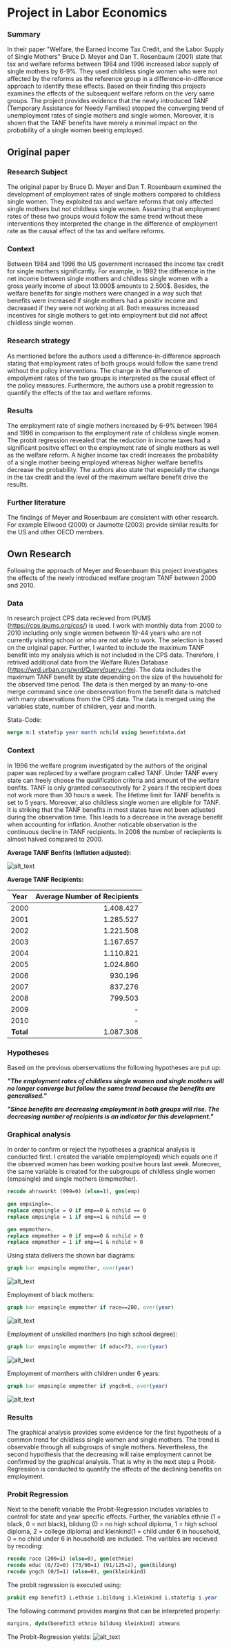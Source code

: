 # Project in Labor Economics

### Summary
In their paper "Welfare, the Earned Income Tax Credit, and the Labor Supply of Single Mothers" Bruce D. Meyer and Dan T. Rosenbaum (2001) state that tax and welfare reforms between 1984 and 1996 increased labor supply of single mothers by 6-9%. They used childless single women who were not affected by the reforms as the reference group in a difference-in-difference approach to identify these effects. Based on their finding this projects examines the effects of the subsequent welfare reform on the very same groups. The project provides evidence that the newly introduced TANF (Temporary Assistance for Needy Families) stopped the converging trend of unemployment rates of single mothers and single women. Moreover, it is shown that the TANF benefits have merely a minimal impact on the probability of a single women beeing employed.

## Original paper
### Research Subject
The original paper by Bruce D. Meyer and Dan T. Rosenbaum examined the development of employment rates of single mothers compared to childless single women. They exploited tax and welfare reforms that only affected single mothers but not childless single women. Assuming that employment rates of these two groups would follow the same trend without these interventions they interpreted the change in the difference of employment rate as the causal effect of the tax and welfare reforms.
### Context
Between 1984 and 1996 the US government increased the income tax credit for single mothers significantly. For example, in 1992 the difference in the net income between single mothers and childless single women with a gross yearly income of about 13.000$ amounts to 2.500$. Besides, the welfare benefits for single mothers were changed in a way such that benefits were increased if single mothers had a positiv income and decreased if they were not working at all. Both measures increased incentives for single mothers to get into employment but did not affect childless single women.
### Research strategy
As mentioned before the authors used a difference-in-difference approach stating that employment rates of both groups would follow the same trend without the policy interventions. The change in the difference of empolyment rates of the two groups is interpreted as the causal effect of the policy measures. Furthermore, the authors use a probit regression to quantify the effects of the tax and welfare reforms.
### Results
The employment rate of single mothers increased by 6-9% between 1984 and 1996 in comparison to the employment rate of childless single women. The probit regression revealed that the reduction in income taxes had a significant positve effect on the employment rate of single mothers as well as the welfare reform. A higher income tax credit increases the probability of a single mother beeing employed whereas higher welfare benefits decrease the probability. The authors also state that especially the change in the tax credit and the level of the maximum welfare benefit drive the results.
### Further literature
The findings of Meyer and Rosenbaum are consistent with other research. For example Ellwood (2000) or Jaumotte (2003) provide similar results for the US and other OECD members.

## Own Research
Following the approach of Meyer and Rosenbaum this project investigates the effects of the newly introduced welfare program TANF between 2000 and 2010.
### Data
In research project CPS data recieved from IPUMS (https://cps.ipums.org/cps/) is used. I work with monthly data from 2000 to 2010 including only single women between 19-44 years who are not currently visiting school or who are not able to work. The selection is based on the original paper. Further, I wanted to include the maximum TANF benefit into my analysis which is not included in the CPS data. Therefore, I retrived additional data from the Welfare Rules Database (https://wrd.urban.org/wrd/Query/query.cfm). The data includes the maximum TANF benefit by state depending on the size of the household for the observed time period. The data is then merged by an many-to-one merge command since one oberservation from the benefit data is matched with many observations from the CPS data. The data is merged using the variables state, number of children, year and month.

Stata-Code:
```stata
merge m:1 statefip year month nchild using benefitdata.dat
```

### Context
In 1996 the welfare program investigated by the authors of the original paper was replaced by a welfare program called TANF. Under TANF every state can freely choose the qualification criteria and amount of the welfare benfits. TANF is only granted consecutively for 2 years if the recipient does not work more than 30 hours a week. The lifetime limit for TANF benefits is set to 5 years. Moreover, also childless single women are eligible for TANF. It is striking that the TANF benefits in most states have not been adjusted during the observation time. This leads to a decrease in the average benefit when accounting for inflation. Another noticable observation is the continuous decline in TANF recipients. In 2008 the number of reciepients is almost halved compared to 2000.

**Average TANF Benfits (Inflation adjusted):**

![alt_text](https://github.com/WilhelmStefan/Labor-Economics/blob/main/TANF%20Benefits.png "TANF Benefits")

**Average TANF Recipients:**

|Year|Average Number of Recipients|
|:-------:|-------:|
|2000|1.408.427|
|2001|1.285.527|
|2002|1.221.508|
|2003|1.167.657|
|2004|1.110.821|
|2005|1.024.860|
|2006|930.196|
|2007|837.276|
|2008|799.503|
|2009|-|
|2010|-|
|**Total**|1.087.308|

### Hypotheses
Based on the previous oberservations the following hypotheses are put up:

***"The employment rates of childless single women and single mothers will no longer converge but follow the same trend because the benefits are generalised."***

***"Since benefits are decreasing employment in both groups will rise. The decreasing number of recipients is an indicator for this development."***

### Graphical analysis
In order to confirm or reject the hypotheses a graphical analysis is conducted first. I created the variable emp(employed) which equals one if the observed women has been working positve hours last week. Moreover, the same variable is created for the subgroups of childless single women (empsingle) and single mothers (empmother). 
```stata
recode ahrsworkt (999=0) (else=1), gen(emp)
```
```stata
gen empsingle=.
replace empsingle = 0 if emp==0 & nchild == 0
replace empsingle = 1 if emp==1 & nchild == 0
```
```stata
gen empmother=.
replace empmother = 0 if emp==0 & nchild > 0
replace empmother = 1 if emp==1 & nchild > 0
```
Using stata delivers the shown bar diagrams:
```stata
graph bar empsingle empmother, over(year)
```
![alt_text](https://github.com/WilhelmStefan/Labor-Economics/blob/main/Besch%C3%A4ftigung.png "Beschäftigung")

Employment of black mothers:
```stata
graph bar empsingle empmother if race==200, over(year)
```
![alt_text](https://github.com/WilhelmStefan/Labor-Economics/blob/main/Afroamericans.png "Afroamericans")

Employment of unskilled monthers (no high school degree):
```stata
graph bar empsingle empmother if educ<73, over(year)
```
![alt_text](https://github.com/WilhelmStefan/Labor-Economics/blob/main/Geringqualifiziert.png "Geringqualifiziert")

Employment of monthers with children under 6 years:
```stata
graph bar empsingle empmother if yngch<6, over(year)
```
![alt_text](https://github.com/WilhelmStefan/Labor-Economics/blob/main/Kleinkind.png "Kleinkind")

### Results
The graphical analysis provides some evidence for the first hypothesis of a common trend for childless single women and single mothers. The trend is observable through all subgroups of single mothers. Nevertheless, the second hypothesis that the decreasing will raise employment cannot be confirmed by the graphical analysis. That is why in the next step a Probit-Regression is conducted to quantify the effects of the declining benefits on employment.

### Probit Regression
Next to the benefit variable the Probit-Regression includes variables to controll for state and year specific effects. Further, the variables ethnie (1 = black, 0 = not black), bildung (0 = no high school diploma, 1 = high school diploma, 2 = college diploma) and kleinkind(1 = child under 6 in household, 0 = no child under 6 in household) are included. The varibles are recieved by recoding:

```stata
recode race (200=1) (else=0), gen(ethnie)
recode educ (0/72=0) (73/90=1) (91/125=2), gen(bildung)
recode yngch (0/5=1) (else=0), gen(kleinkind)
```
The probit regression is executed using:
```stata
probit emp benefit3 i.ethnie i.bildung i.kleinkind i.statefip i.year
```
The following command provides margins that can be interpreted properly:
```stata
margins, dydx(benefit3 ethnie bildung kleinkind) atmeans
```
The Probit-Regression yields:
![alt_text](https://github.com/WilhelmStefan/Labor-Economics/blob/main/Results.png "Results")

